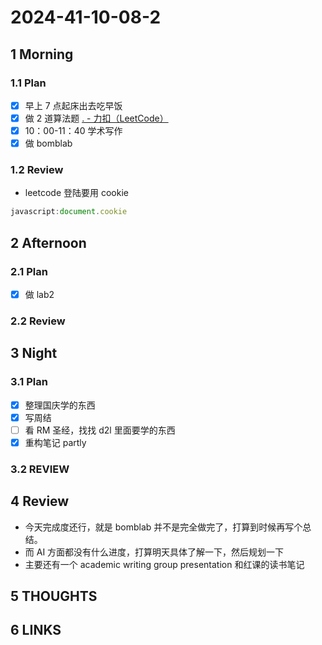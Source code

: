 # 2024-41-10-08-2

## 1 Morning

### 1.1 Plan

- [x] 早上 7 点起床出去吃早饭
- [x] 做 2 道算法题 [. - 力扣（LeetCode）](https://leetcode.cn/problems/palindrome-partitioning/description/)
- [x] 10：00-11：40 学术写作
- [x] 做 bomblab

### 1.2 Review

- leetcode 登陆要用 cookie

```js
javascript:document.cookie
```

## 2 Afternoon

### 2.1 Plan

- [x] 做 lab2

### 2.2 Review

## 3 Night

### 3.1 Plan

- [x] 整理国庆学的东西
- [x] 写周结
- [ ] 看 RM 圣经，找找 d2l 里面要学的东西
- [x] 重构笔记 partly

### 3.2 REVIEW

## 4 Review
- 今天完成度还行，就是 bomblab 并不是完全做完了，打算到时候再写个总结。
- 而 AI 方面都没有什么进度，打算明天具体了解一下，然后规划一下
- 主要还有一个 academic writing group presentation 和红课的读书笔记
## 5 THOUGHTS

## 6 LINKS
